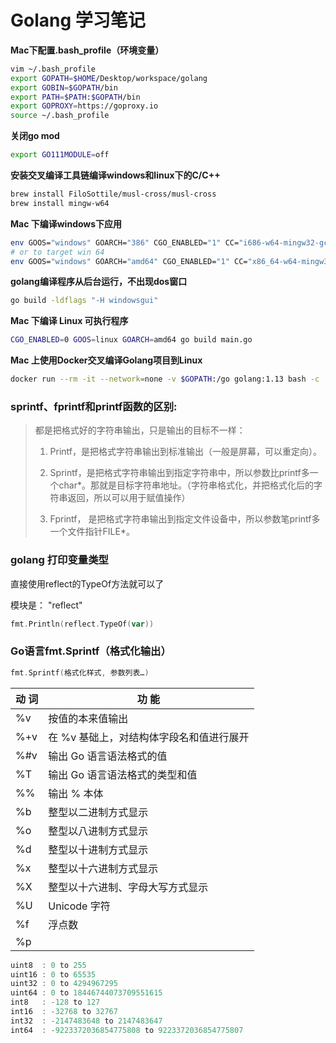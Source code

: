 # Golang 学习笔记

**Mac下配置.bash_profile（环境变量）**

```sh
vim ~/.bash_profile
export GOPATH=$HOME/Desktop/workspace/golang
export GOBIN=$GOPATH/bin
export PATH=$PATH:$GOPATH/bin
export GOPROXY=https://goproxy.io
source ~/.bash_profile
```

**关闭go mod**

```sh
export GO111MODULE=off
```

**安装交叉编译工具链编译windows和linux下的C/C++**

```sh
brew install FiloSottile/musl-cross/musl-cross
brew install mingw-w64
```

**Mac 下编译windows下应用**

```sh
env GOOS="windows" GOARCH="386" CGO_ENABLED="1" CC="i686-w64-mingw32-gcc"   go build main.go
# or to target win 64
env GOOS="windows" GOARCH="amd64" CGO_ENABLED="1" CC="x86_64-w64-mingw32-gcc" go build main.go
```

**golang编译程序从后台运行，不出现dos窗口**
```sh
go build -ldflags "-H windowsgui"
```

**Mac 下编译 Linux 可执行程序**

```sh
CGO_ENABLED=0 GOOS=linux GOARCH=amd64 go build main.go
```

**Mac 上使用Docker交叉编译Golang项目到Linux**

```sh
docker run --rm -it --network=none -v $GOPATH:/go golang:1.13 bash -c 'cd $GOPATH/src/go-nas && go build'
```



### sprintf、fprintf和printf函数的区别:

> 都是把格式好的字符串输出，只是输出的目标不一样：
>
> 1. Printf，是把格式字符串输出到标准输出（一般是屏幕，可以重定向）。
>
> 2. Sprintf，是把格式字符串输出到指定字符串中，所以参数比printf多一个char*。那就是目标字符串地址。（字符串格式化，并把格式化后的字符串返回，所以可以用于赋值操作）
>
> 3. Fprintf， 是把格式字符串输出到指定文件设备中，所以参数笔printf多一个文件指针FILE*。



### golang 打印变量类型

直接使用reflect的TypeOf方法就可以了

模块是：  "reflect"

```go
fmt.Println(reflect.TypeOf(var)) 
```

### Go语言fmt.Sprintf（格式化输出）

```go
fmt.Sprintf(格式化样式, 参数列表…)
```

| 动  词  |          功  能                          |
| ------ | ---------------------------------------- |
| %v     | 按值的本来值输出                         |
| %+v    | 在 %v 基础上，对结构体字段名和值进行展开 |
| %#v    | 输出 Go 语言语法格式的值                 |
| %T     | 输出 Go 语言语法格式的类型和值           |
| %%     | 输出 % 本体                              |
| %b     | 整型以二进制方式显示                     |
| %o     | 整型以八进制方式显示                     |
| %d     | 整型以十进制方式显示                     |
| %x     | 整型以十六进制方式显示                   |
| %X     | 整型以十六进制、字母大写方式显示         |
| %U     | Unicode 字符                             |
| %f     | 浮点数                                   |
| %p     |                                          |

```js
uint8  : 0 to 255 
uint16 : 0 to 65535 
uint32 : 0 to 4294967295 
uint64 : 0 to 18446744073709551615 
int8   : -128 to 127 
int16  : -32768 to 32767 
int32  : -2147483648 to 2147483647 
int64  : -9223372036854775808 to 9223372036854775807
```